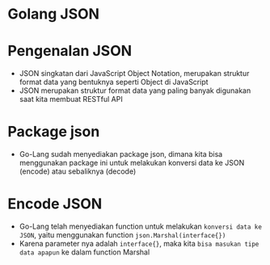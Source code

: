 # Golang JSON

# Pengenalan JSON

- JSON singkatan dari JavaScript Object Notation, merupakan struktur format data yang bentuknya seperti Object di JavaScript
- JSON merupakan struktur format data yang paling banyak digunakan saat kita membuat RESTful API

# Package json

- Go-Lang sudah menyediakan package json, dimana kita bisa menggunakan package ini untuk melakukan konversi data ke JSON (encode) atau sebaliknya (decode)

# Encode JSON

- Go-Lang telah menyediakan function untuk melakukan `konversi data ke JSON`, yaitu menggunakan function `json.Marshal(interface{})`
- Karena parameter nya adalah `interface{}`, maka kita `bisa masukan tipe data apapun` ke dalam function Marshal

